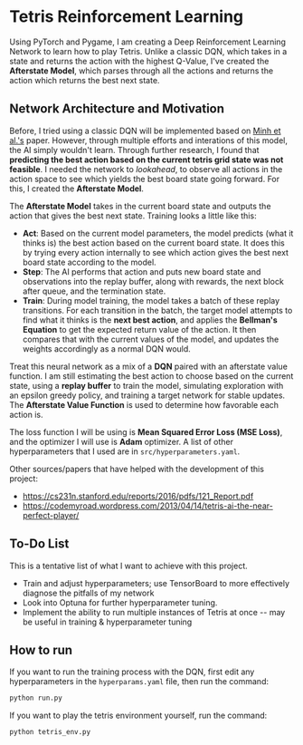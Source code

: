 # Tetris Reinforcement Learning

Using PyTorch and Pygame, I am creating a Deep Reinforcement Learning Network to learn how to play Tetris. Unlike a classic DQN, which takes in a state and returns the action with the highest Q-Value, I've created the **Afterstate Model**, which parses through all the actions and returns the action which returns the best next state.

## Network Architecture and Motivation

Before, I tried using a classic DQN will be implemented based on [Minh et al.'s](https://web.stanford.edu/class/psych209/Readings/MnihEtAlHassibis15NatureControlDeepRL.pdf) paper. However, through multiple efforts and interations of this model, the AI simply wouldn't learn. Through further research, I found that **predicting the best action based on the current tetris grid state was not feasible**. I needed the network to *lookahead*, to observe all actions in the action space to see which yields the best board state going forward. For this, I created the **Afterstate Model**.

The **Afterstate Model** takes in the current board state and outputs the action that gives the best next state. Training looks a little like this:
- **Act**: Based on the current model parameters, the model predicts (what it thinks is) the best action based on the current board state. It does this by trying every action internally to see which action gives the best next board state according to the model.
- **Step**: The AI performs that action and puts new board state and observations into the replay buffer, along with rewards, the next block after queue, and the termination state.
- **Train**: During model training, the model takes a batch of these replay transitions. For each transition in the batch, the target model attempts to find what it thinks is the **next best action**, and applies the **Bellman's Equation** to get the expected return value of the action. It then compares that with the current values of the model, and updates the weights accordingly as a normal DQN would.

Treat this neural network as a mix of a **DQN** paired with an afterstate value function. I am still estimating the best action to choose based on the current state, using a **replay buffer** to train the model, simulating exploration with an epsilon greedy policy, and training a target network for stable updates. The **Afterstate Value Function** is used to determine how favorable each action is.

The loss function I will be using is **Mean Squared Error Loss (MSE Loss)**, and the optimizer I will use is **Adam** optimizer. A list of other hyperparameters that I used are in `src/hyperparameters.yaml`.

Other sources/papers that have helped with the development of this project:
- https://cs231n.stanford.edu/reports/2016/pdfs/121_Report.pdf
- https://codemyroad.wordpress.com/2013/04/14/tetris-ai-the-near-perfect-player/

## To-Do List

This is a tentative list of what I want to achieve with this project.

- Train and adjust hyperparameters; use TensorBoard to more effectively diagnose the pitfalls of my network
- Look into Optuna for further hyperparameter tuning.
- Implement the ability to run multiple instances of Tetris at once -- may be useful in training & hyperparameter tuning

## How to run

If you want to run the training process with the DQN, first edit any hyperparameters in the `hyperparams.yaml` file, then run the command:
```bash
python run.py
```

If you want to play the tetris environment yourself, run the command:
```bash
python tetris_env.py
```
